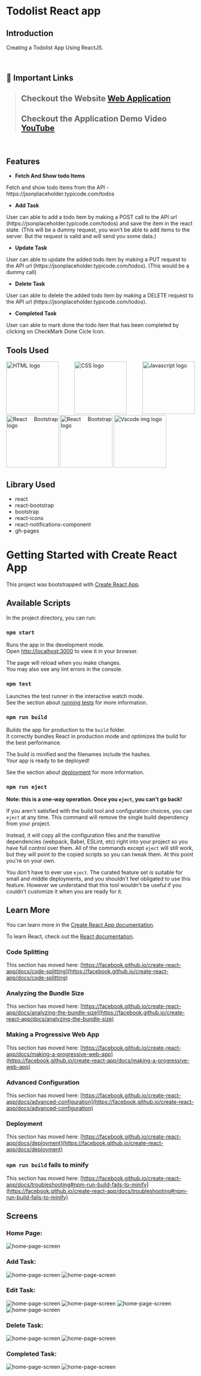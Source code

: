 # Todolist React app

## Introduction
Creating a Todolist App Using ReactJS. 

<br />

## 🔗 Important Links

> ## Checkout the Website [Web Application](https://kartiksarwan2017.github.io/React-TodoList/)
>
> ## Checkout the Application Demo Video [YouTube]()

<br />


## Features
- **Fetch And Show todo Items**
<p> Fetch and show todo items from the API - https://jsonplaceholder.typicode.com/todos
</p>

- **Add Task**
<p> User can able to add a todo item by making a POST call to the API url (https://jsonplaceholder.typicode.com/todos) and save the item in the react state. 
(This will be a dummy request, you won’t be able to add items to the server. But the request is valid and will send you some data.) </p> 

- **Update Task**
<p> User can able to update the added todo item by making a PUT request to the API url (https://jsonplaceholder.typicode.com/todos). (This would be a dummy call)</p>

- **Delete Task**
<p> User can able to delete the added todo item by making a DELETE request to the API url (https://jsonplaceholder.typicode.com/todos).</p>


- **Completed Task**
<p>User can able to mark done the todo item that has been completed by clicking on CheckMark Done Cicle Icon.</p>


## Tools Used

<p align="justify">
<img height="140" width="140" src="https://www.w3.org/html/logo/downloads/HTML5_Logo_512.png" alt="HTML logo">
<img height="140" width="140" src="https://upload.wikimedia.org/wikipedia/commons/thumb/d/d5/CSS3_logo_and_wordmark.svg/1200px-CSS3_logo_and_wordmark.svg.png" alt="CSS logo">
<img height="140" width="140" src="https://www.freepnglogos.com/uploads/javascript-png/javascript-logo-transparent-logo-javascript-images-3.png" alt="Javascript logo">
<img height="140" width="140" src="https://ionicframework.com/docs/icons/logo-react-icon.png" alt="React Bootstrap logo">
<img height="140" width="140" src="https://avatars.githubusercontent.com/u/6853419?s=200&v=4" alt="React Bootstrap logo">
<img height="140" width="140" src="https://www.pngitem.com/pimgs/m/13-131098_visual-studio-code-logo-hd-png-download.png" alt="Vscode img logo">
</p>


## Library Used
- react
- react-bootstrap
- bootstrap
- react-icons
- react-notifications-component
- gh-pages




# Getting Started with Create React App

This project was bootstrapped with [Create React App](https://github.com/facebook/create-react-app).

## Available Scripts

In the project directory, you can run:

### `npm start`

Runs the app in the development mode.\
Open [http://localhost:3000](http://localhost:3000) to view it in your browser.

The page will reload when you make changes.\
You may also see any lint errors in the console.

### `npm test`

Launches the test runner in the interactive watch mode.\
See the section about [running tests](https://facebook.github.io/create-react-app/docs/running-tests) for more information.

### `npm run build`

Builds the app for production to the `build` folder.\
It correctly bundles React in production mode and optimizes the build for the best performance.

The build is minified and the filenames include the hashes.\
Your app is ready to be deployed!

See the section about [deployment](https://facebook.github.io/create-react-app/docs/deployment) for more information.

### `npm run eject`

**Note: this is a one-way operation. Once you `eject`, you can't go back!**

If you aren't satisfied with the build tool and configuration choices, you can `eject` at any time. This command will remove the single build dependency from your project.

Instead, it will copy all the configuration files and the transitive dependencies (webpack, Babel, ESLint, etc) right into your project so you have full control over them. All of the commands except `eject` will still work, but they will point to the copied scripts so you can tweak them. At this point you're on your own.

You don't have to ever use `eject`. The curated feature set is suitable for small and middle deployments, and you shouldn't feel obligated to use this feature. However we understand that this tool wouldn't be useful if you couldn't customize it when you are ready for it.

## Learn More

You can learn more in the [Create React App documentation](https://facebook.github.io/create-react-app/docs/getting-started).

To learn React, check out the [React documentation](https://reactjs.org/).

### Code Splitting

This section has moved here: [https://facebook.github.io/create-react-app/docs/code-splitting](https://facebook.github.io/create-react-app/docs/code-splitting)

### Analyzing the Bundle Size

This section has moved here: [https://facebook.github.io/create-react-app/docs/analyzing-the-bundle-size](https://facebook.github.io/create-react-app/docs/analyzing-the-bundle-size)

### Making a Progressive Web App

This section has moved here: [https://facebook.github.io/create-react-app/docs/making-a-progressive-web-app](https://facebook.github.io/create-react-app/docs/making-a-progressive-web-app)

### Advanced Configuration

This section has moved here: [https://facebook.github.io/create-react-app/docs/advanced-configuration](https://facebook.github.io/create-react-app/docs/advanced-configuration)

### Deployment

This section has moved here: [https://facebook.github.io/create-react-app/docs/deployment](https://facebook.github.io/create-react-app/docs/deployment)

### `npm run build` fails to minify

This section has moved here: [https://facebook.github.io/create-react-app/docs/troubleshooting#npm-run-build-fails-to-minify](https://facebook.github.io/create-react-app/docs/troubleshooting#npm-run-build-fails-to-minify)


## Screens

<p align="justify">
   
### Home Page:    
<img src="./screenshots/Home_Page.png" alt="home-page-screen">

### Add Task:
<img src="./screenshots/Add_Task1.png" alt="home-page-screen">
<img src="./screenshots/Add_Task2.png" alt="home-page-screen">

### Edit Task:
<img src="./screenshots/Edit_Task_1.png" alt="home-page-screen">
<img src="./screenshots/Edit_Task_2.png" alt="home-page-screen">
<img src="./screenshots/Edit_Task_Present_In_API.png" alt="home-page-screen">
<img src="./screenshots/Edited_Task_Present_In_API.png" alt="home-page-screen">


### Delete Task:
<img src="./screenshots/Delete_Task.png" alt="home-page-screen">
<img src="./screenshots/DeletingTaskAlreadyInAPI.png" alt="home-page-screen">


### Completed Task:
<img src="./screenshots/Complete_Task.png" alt="home-page-screen">
<img src="./screenshots/MarkdoneTaskFromAPI.png" alt="home-page-screen">

</p>
<br/>